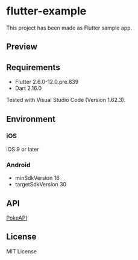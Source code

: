 # flutter-example

This project has been made as Flutter sample app.

## Preview

<!-- need to attach gif -->

## Requirements
- Flutter 2.6.0-12.0.pre.839 
- Dart 2.16.0

Tested with Visual Studio Code (Version 1.62.3).

## Environment
### iOS
iOS 9 or later

### Android
- minSdkVersion 16
- targetSdkVersion 30

## API
[PokeAPI](https://pokeapi.co/)

## License
MIT License


